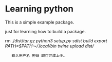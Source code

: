 # Learning python

This is a simple example package. 

just for learning how to build a package.


rm ./dist/*tar.gz
python3 setup.py sdist build
export PATH=$PATH:~/.local/bin
twine upload dist/*

       输入用户名 密码 即可完成上传。




